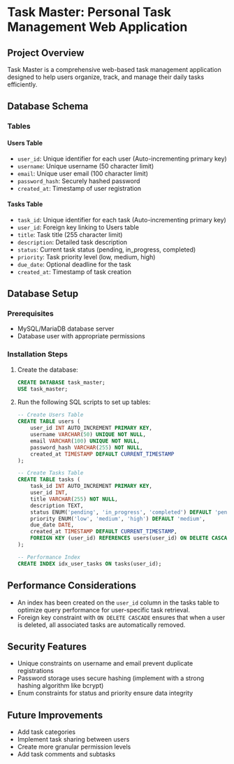 # Task Master: Personal Task Management Web Application

## Project Overview

Task Master is a comprehensive web-based task management application designed to help users organize, track, and manage their daily tasks efficiently.

## Database Schema

### Tables

#### Users Table
- `user_id`: Unique identifier for each user (Auto-incrementing primary key)
- `username`: Unique username (50 character limit)
- `email`: Unique user email (100 character limit)
- `password_hash`: Securely hashed password
- `created_at`: Timestamp of user registration

#### Tasks Table
- `task_id`: Unique identifier for each task (Auto-incrementing primary key)
- `user_id`: Foreign key linking to Users table
- `title`: Task title (255 character limit)
- `description`: Detailed task description
- `status`: Current task status (pending, in_progress, completed)
- `priority`: Task priority level (low, medium, high)
- `due_date`: Optional deadline for the task
- `created_at`: Timestamp of task creation

## Database Setup

### Prerequisites
- MySQL/MariaDB database server
- Database user with appropriate permissions

### Installation Steps

1. Create the database:
   ```sql
   CREATE DATABASE task_master;
   USE task_master;
   ```

2. Run the following SQL scripts to set up tables:
   ```sql
   -- Create Users Table
   CREATE TABLE users (
       user_id INT AUTO_INCREMENT PRIMARY KEY,
       username VARCHAR(50) UNIQUE NOT NULL,
       email VARCHAR(100) UNIQUE NOT NULL,
       password_hash VARCHAR(255) NOT NULL,
       created_at TIMESTAMP DEFAULT CURRENT_TIMESTAMP
   );

   -- Create Tasks Table
   CREATE TABLE tasks (
       task_id INT AUTO_INCREMENT PRIMARY KEY,
       user_id INT,
       title VARCHAR(255) NOT NULL,
       description TEXT,
       status ENUM('pending', 'in_progress', 'completed') DEFAULT 'pending',
       priority ENUM('low', 'medium', 'high') DEFAULT 'medium',
       due_date DATE,
       created_at TIMESTAMP DEFAULT CURRENT_TIMESTAMP,
       FOREIGN KEY (user_id) REFERENCES users(user_id) ON DELETE CASCADE
   );

   -- Performance Index
   CREATE INDEX idx_user_tasks ON tasks(user_id);
   ```

## Performance Considerations

- An index has been created on the `user_id` column in the tasks table to optimize query performance for user-specific task retrieval.
- Foreign key constraint with `ON DELETE CASCADE` ensures that when a user is deleted, all associated tasks are automatically removed.

## Security Features

- Unique constraints on username and email prevent duplicate registrations
- Password storage uses secure hashing (implement with a strong hashing algorithm like bcrypt)
- Enum constraints for status and priority ensure data integrity

## Future Improvements
- Add task categories
- Implement task sharing between users
- Create more granular permission levels
- Add task comments and subtasks
